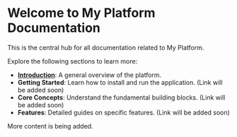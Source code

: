 # Welcome to My Platform Documentation

This is the central hub for all documentation related to My Platform.

Explore the following sections to learn more:

- **[Introduction](introduction.md)**: A general overview of the platform.
- **Getting Started**: Learn how to install and run the application. (Link will be added soon)
- **Core Concepts**: Understand the fundamental building blocks. (Link will be added soon)
- **Features**: Detailed guides on specific features. (Link will be added soon)

More content is being added.
